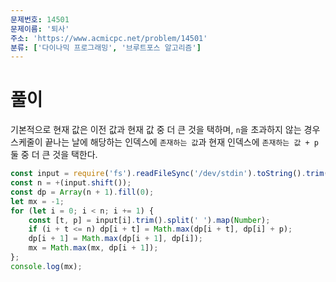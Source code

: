 ```yaml
---
문제번호: 14501
문제이름: '퇴사'
주소: 'https://www.acmicpc.net/problem/14501'
분류: ['다이나믹 프로그래밍', '브루트포스 알고리즘']
---
```


# 풀이

기본적으로 현재 값은 이전 값과 현재 값 중 더 큰 것을 택하며, `n`을 초과하지 않는 경우 스케줄이 끝나는 날에 해당하는 인덱스에 `존재하는 값`과 현재 인덱스에 `존재하는 값 + p` 둘 중 더 큰 것을 택한다.  

```js
const input = require('fs').readFileSync('/dev/stdin').toString().trim().split('\n');
const n = +(input.shift());
const dp = Array(n + 1).fill(0);
let mx = -1;
for (let i = 0; i < n; i += 1) {
    const [t, p] = input[i].trim().split(' ').map(Number);
    if (i + t <= n) dp[i + t] = Math.max(dp[i + t], dp[i] + p);
    dp[i + 1] = Math.max(dp[i + 1], dp[i]);
    mx = Math.max(mx, dp[i + 1]);
};
console.log(mx);
```